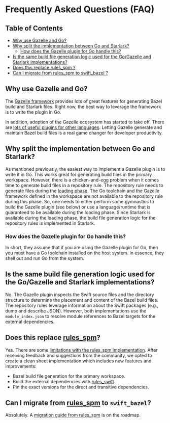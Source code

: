 # Frequently Asked Questions (FAQ)

## Table of Contents

<!-- MARKDOWN TOC: BEGIN -->
* [Why use Gazelle and Go?](#why-use-gazelle-and-go)
* [Why split the implementation between Go and Starlark?](#why-split-the-implementation-between-go-and-starlark)
  * [How does the Gazelle plugin for Go handle this?](#how-does-the-gazelle-plugin-for-go-handle-this)
* [Is the same build file generation logic used for the Go/Gazelle and Starlark implementations?](#is-the-same-build-file-generation-logic-used-for-the-gogazelle-and-starlark-implementations)
* [Does this replace rules\_spm ?](https://github.com/cgrindel/rules_spm/)
* [Can I migrate from rules\_spm to swift\_bazel ?](https://github.com/cgrindel/rules_spm/)
<!-- MARKDOWN TOC: END -->

## Why use Gazelle and Go?

The [Gazelle framework](https://github.com/bazelbuild/bazel-gazelle/blob/master/extend.md) provides
lots of great features for generating Bazel build and Starlark files. Right now, the best way to
leverage the framework is to write the plugin in Go.

In addition, adoption of the Gazelle ecosystem has started to take off. There are [lots of useful
plugins for other languages](https://github.com/bazelbuild/bazel-gazelle#supported-languages).
Letting Gazelle generate and maintain Bazel build files is a real game changer for developer
productivity.

## Why split the implementation between Go and Starlark? 

As mentioned previously, the easiest way to implement a Gazelle plugin is to write it in Go. This
works great for generating build files in the primary workspace. However, there is a chicken-and-egg
problem when it comes time to generate build files in a repository rule. The repository rule needs
to generate files during the [loading phase](https://bazel.build/run/build#loading). The Go
toolchain and the Gazelle framework defined in the workspace are not available to the repository
rule during this phase. So, one needs to either perform some gymnastics to build the Gazelle plugin
(see below) or use a language/runtime that is guaranteed to be available during the loading phase.
Since Starlark is available during the loading phase, the build file generation logic for the
repository rules is implemented in Starlark.

### How does the Gazelle plugin for Go handle this?

In short, they assume that if you are using the Gazelle plugin for Go, then you must have a Go
toolchain installed on the host system. In essence, they shell out and run Go from the system.

## Is the same build file generation logic used for the Go/Gazelle and Starlark implementations?

No. The Gazelle plugin inspects the Swift source files and the directory structure to determine the
placement and content of the Bazel build files. The repository rules leverage information about the
Swift packages (e.g., dump and describe JSON). However, both implementations use the
`module_index.json` to resolve module references to Bazel targets for the external dependencies.

## Does this replace [rules_spm](https://github.com/cgrindel/rules_spm/)?

Yes. There are some [limitations with the rules_spm
implementation](https://github.com/cgrindel/rules_spm/discussions/157). After receiving feedback and
suggestions from the community, we opted to create a clean sheet implementation which includes new
features and improvements:

- Bazel build file generation for the primary workspace.
- Build the external dependencies with [rules_swift](https://github.com/bazelbuild/rules_swift).
- Pin the exact versions for the direct and transitive dependencies.

## Can I migrate from [rules_spm](https://github.com/cgrindel/rules_spm/) to `swift_bazel`?

Absolutely. A [migration guide from rules_spm](https://github.com/cgrindel/swift_bazel/issues/99) is
on the roadmap.

